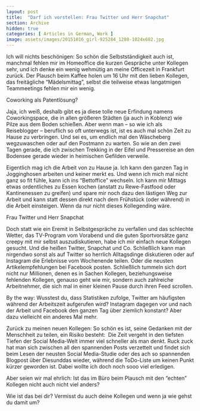 ```yaml
---
layout: post
title:  "Darf ich vorstellen: Frau Twitter und Herr Snapchat"
section: Archive
hidden: true
categories: [ Articles in German, Work ]
image: assets/images/20151016_girl-925284_1280-1024x682.jpg
---
```



Ich will nichts beschönigen: So schön die Selbstständigkeit auch ist, manchmal fehlen mir im Homeoffice die kurzen Gespräche unter Kollegen sehr, und ich denke ein wenig wehmütig an meine Officezeit in Frankfurt zurück. Der Plausch beim Kaffee holen um 16 Uhr mit den lieben Kollegen, das freitägliche “Mädelsmittag”, selbst die teilweise etwas langatmigen Teammeetings fehlen mir ein wenig.

Coworking als Patentlösung?

Jaja, ich weiß, deshalb gibt es ja diese tolle neue Erfindung namens Coworkingspace, die in allen größeren Städten (ja auch in Koblenz) wie Pilze aus dem Boden schießen. Aber wenn man – so wie ich als Reiseblogger – beruflich so oft unterwegs ist, ist es auch mal schön Zeit zu Hause zu verbringen. Und sei es, um endlich mal den Wäscheberg wegzuwaschen oder auf den Postmann zu warten. So wie an den zwei Tagen gerade, die ich zwischen Trekking in der Eifel und Pressereise an den Bodensee gerade wieder in heimischen Gefilden verweile.

Eigentlich mag ich die Arbeit von zu Hause ja. Ich kann den ganzen Tag in Jogginghosen arbeiten und keiner merkt es. Und wenn ich mich mal nicht ganz so fit fühle, kann ich ins “Bettoffice” wechseln. Ich kann mir Mittags etwas ordentliches zu Essen kochen (anstatt zu Rewe-Fastfood oder Kantinenessen zu greifen) und spare mir noch dazu den lästigen Weg zur Arbeit und kann statt dessen direkt nach dem Frühstück (oder während) in die Arbeit einsteigen. Wenn da nur nicht dieses Kollegending wäre.

Frau Twitter und Herr Snapchat

Doch statt wie ein Eremit in Selbstgespräche zu verfallen und das schlechte Wetter, das TV-Program vom Vorabend und die guten Sportvorsätze ganz creepy mit mir selbst auszudiskutieren, habe ich mir einfach neue Kollegen gesucht. Und die heißen Twitter, Snapchat und Co. Schließlich kann man nirgendwo sonst als auf Twitter so herrlich Alltagsdinge diskutieren oder auf Instagram die Erlebnisse vom Wochenende teilen. Oder die neusten Artikelempfehlungen bei Facebook posten. Schließlich tummeln sich dort nicht nur Millionen, denen es in Sachen Kollegen, beziehungsweise fehlenden Kollegen, genauso geht wie mir, sondern auch zahlreiche Arbeitnehmer, die sich mal in einer kleinen Pause durch ihren Feed scrollen.

By the way: Wusstest du, dass Statistiken zufolge, Twitter am häufigsten während der Arbeitszeit aufgerufen wird? Instagram dagegen vor und nach der Arbeit und Facebook den ganzen Tag über ziemlich konstant? Aber dazu vielleicht ein anderes Mal mehr.

Zurück zu meinen neuen Kollegen: So schön es ist, seine Gedanken mit der Menschheit zu teilen, ein Risiko besteht:  Die Zeit vergeht in den tiefsten Tiefen der Social Media-Welt immer viel schneller als man denkt. Ruck zuck hat man sich zwischen all den spannenden Posts verzettelt und findet sich beim Lesen der neusten Social Media-Studie oder des ach so spannenden Blogpost über Diesunddas wieder, während die ToDo-Liste um keinen Punkt kürzer geworden ist. Dabei wollte ich doch noch sooo viel erledigen.

Aber seien wir mal ehrlich: Ist das im Büro beim Plausch mit den “echten” Kollegen nicht auch nicht viel anders?

Wie ist das bei dir? Vermisst du auch deine Kollegen und wenn ja wie gehst du damit um?

